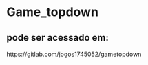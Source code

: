 <h1>Game_topdown</h1>
<h2>pode ser acessado em:</h2>
<a> https://gitlab.com/jogos1745052/gametopdown </a>
